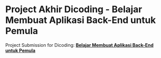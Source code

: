 # Project Akhir Dicoding - Belajar Membuat Aplikasi Back-End untuk Pemula
Project Submission for Dicoding: [**Belajar Membuat Aplikasi Back-End untuk Pemula**](https://www.dicoding.com/academies/261)

